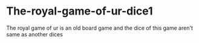 # The-royal-game-of-ur-dice1
The royal game of ur is an old board game and the dice of this game aren't same as another dices
